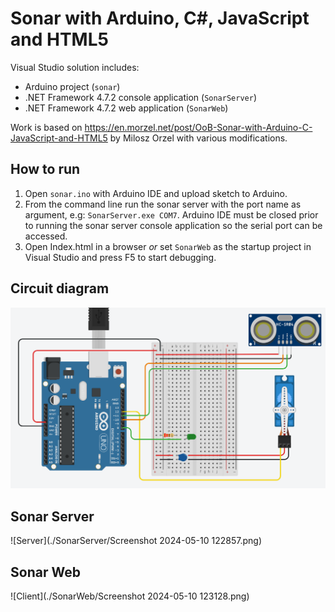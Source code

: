 # Sonar with Arduino, C#, JavaScript and HTML5

Visual Studio solution includes:
- Arduino project (`sonar`)
- .NET Framework 4.7.2 console application (`SonarServer`)
- .NET Framework 4.7.2 web application (`SonarWeb`)

Work is based on https://en.morzel.net/post/OoB-Sonar-with-Arduino-C-JavaScript-and-HTML5 by Milosz Orzel
with various modifications.

## How to run

1. Open `sonar.ino` with Arduino IDE and upload sketch to Arduino.
2. From the command line run the sonar server with the port name as argument, e.g: `SonarServer.exe COM7`.
   Arduino IDE must be closed prior to running the sonar server console application so the serial port can be accessed.   
4. Open Index.html in a browser *or* set `SonarWeb` as the startup project in Visual Studio and press F5 to start debugging.

## Circuit diagram
![Circuit](./sonar/circuit.png)

## Sonar Server 
![Server](./SonarServer/Screenshot 2024-05-10 122857.png)

## Sonar Web
![Client](./SonarWeb/Screenshot 2024-05-10 123128.png)
